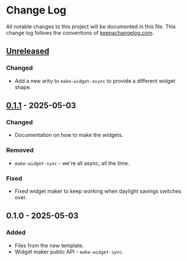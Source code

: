 # Change Log
All notable changes to this project will be documented in this file. This change log follows the conventions of [keepachangelog.com](http://keepachangelog.com/).

## [Unreleased]
### Changed
- Add a new arity to `make-widget-async` to provide a different widget shape.

## [0.1.1] - 2025-05-03
### Changed
- Documentation on how to make the widgets.

### Removed
- `make-widget-sync` - we're all async, all the time.

### Fixed
- Fixed widget maker to keep working when daylight savings switches over.

## 0.1.0 - 2025-05-03
### Added
- Files from the new template.
- Widget maker public API - `make-widget-sync`.

[Unreleased]: https://sourcehost.site/your-name/clojure-url-shortner-api/compare/0.1.1...HEAD
[0.1.1]: https://sourcehost.site/your-name/clojure-url-shortner-api/compare/0.1.0...0.1.1
